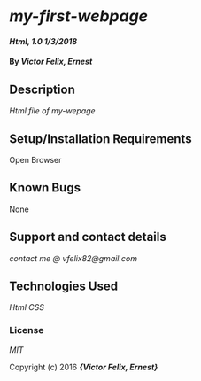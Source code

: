 # _my-first-webpage_

#### _Html, 1.0 1/3/2018_

#### By _**Victor Felix, Ernest**_

## Description

_Html file of my-wepage_

## Setup/Installation Requirements

Open Browser

## Known Bugs

None

## Support and contact details

_contact me @ vfelix82@gmail.com_

## Technologies Used

_Html_
_CSS_

### License

*MIT*

Copyright (c) 2016 **_{Victor Felix, Ernest}_**
